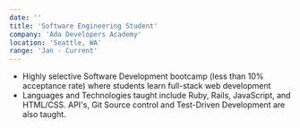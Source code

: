```yaml
---
date: ''
title: 'Software Engineering Student'
company: 'Ada Developers Academy'
location: 'Seattle, WA'
range: 'Jan - Current'
---
```


- Highly selective Software Development bootcamp (less than 10% acceptance rate) where students learn full-stack web development
- Languages and Technologies taught include Ruby, Rails, JavaScript, and HTML/CSS. API's, Git Source control and Test-Driven Development are also taught.
